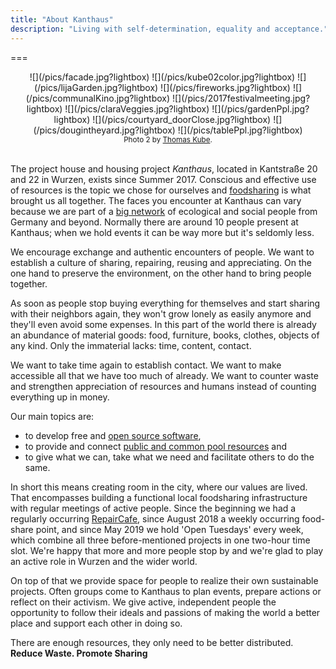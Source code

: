 ```yaml
---
title: "About Kanthaus"
description: "Living with self-determination, equality and acceptance."
---
```


===
<div markdown="1" style="text-align: center;">
  ![](/pics/facade.jpg?lightbox)
  ![](/pics/kube02color.jpg?lightbox)
  ![](/pics/lijaGarden.jpg?lightbox)
  ![](/pics/fireworks.jpg?lightbox)
  ![](/pics/communalKino.jpg?lightbox)
  ![](/pics/2017festivalmeeting.jpg?lightbox)
  ![](/pics/claraVeggies.jpg?lightbox)
  ![](/pics/gardenPpl.jpg?lightbox)
  ![](/pics/courtyard_doorClose.jpg?lightbox)
  ![](/pics/dougintheyard.jpg?lightbox)
  ![](/pics/tablePpl.jpg?lightbox)
  <br>
  <sub>Photo 2 by <a href="http://thomaskube.de">Thomas Kube</a>.</sub>
</div>
<br>

The project house and housing project _Kanthaus_, located in Kantstraße 20 and 22 in Wurzen, exists since Summer 2017. Conscious and effective use of resources is the topic we chose for ourselves and [foodsharing](../foodsharing) is what brought us all together. The faces you encounter at Kanthaus can vary because we are part of a [big network](https://yunity.org) of ecological and social people from Germany and beyond. Normally there are around 10 people present at Kanthaus; when we hold events it can be way more but it's seldomly less.

We encourage exchange and authentic encounters of people. We want to establish a culture of sharing, repairing, reusing and appreciating. On the one hand to preserve the environment, on the other hand to bring people together.

As soon as people stop buying everything for themselves and start sharing with their neighbors again, they won't grow lonely as easily anymore and they'll even avoid some expenses. In this part of the world there is already an abundance of material goods: food, furniture, books, clothes, objects of any kind. Only the immaterial lacks: time, content, contact.

We want to take time again to establish contact. We want to make accessible all that we have too much of already. We want to counter waste and strengthen appreciation of resources and humans instead of counting everything up in money.

Our main topics are:
- to develop free and [open source software](https://en.wikipedia.org/wiki/Open-source_software_movement),
- to provide and connect [public and common pool resources](https://en.wikipedia.org/wiki/Commons) and
- to give what we can, take what we need and facilitate others to do the same.

In short this means creating room in the city, where our values are lived. That encompasses building a functional local foodsharing infrastructure with regular meetings of active people. Since the beginning we had a regularly occurring [RepairCafe](../repaircafe), since August 2018 a weekly occurring food-share point, and since May 2019 we hold 'Open Tuesdays' every week, which combine all three before-mentioned projects in one two-hour time slot. We're happy that more and more people stop by and we're glad to play an active role in Wurzen and the wider world.

On top of that we provide space for people to realize their own sustainable projects. Often groups come to Kanthaus to plan events, prepare actions or reflect on their activism. We give active, independent people the opportunity to follow their ideals and passions of making the world a better place and support each other in doing so.

There are enough resources, they only need to be better distributed.</br>
**Reduce Waste. Promote Sharing**

<style>
img {
  height: 200px;
  padding: 5px;
}
</style>
